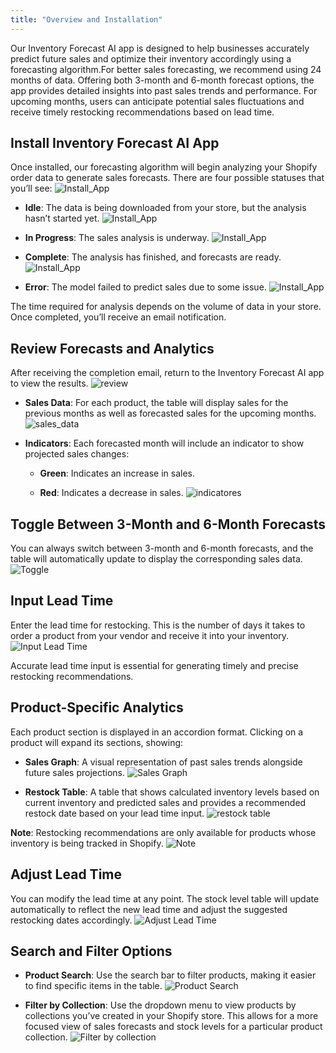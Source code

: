 ```yaml
---
title: "Overview and Installation"
---
```


Our Inventory Forecast AI app is designed to help businesses accurately predict future sales and optimize their inventory accordingly using a forecasting algorithm.For better sales forecasting, we recommend using 24 months of data. Offering both 3-month and 6-month forecast options, the app provides detailed insights into past sales trends and performance. For upcoming months, users can anticipate potential sales fluctuations and receive timely restocking recommendations based on lead time.

## Install Inventory Forecast AI App

Once installed, our forecasting algorithm will begin analyzing your Shopify order data to generate sales forecasts. There are four possible statuses that you’ll see:
![Install\_App](../bigcommerce/images/inventory_app.png)

* **Idle**: The data is being downloaded from your store, but the analysis hasn’t started yet.
  ![Install\_App](../bigcommerce/images/waitingfordata.png)

* **In Progress**: The sales analysis is underway.
  ![Install\_App](../bigcommerce/images/InventoryInprogress.png)

* **Complete**: The analysis has finished, and forecasts are ready.
  ![Install\_App](../bigcommerce/images/inventory1.png)

* **Error**: The model failed to predict sales due to some issue.
  ![Install\_App](../bigcommerce/images/SWrong.png)

The time required for analysis depends on the volume of data in your store. Once completed, you’ll receive an email notification.

## Review Forecasts and Analytics

After receiving the completion email, return to the Inventory Forecast AI app to view the results.
![review](../bigcommerce/images/inventory_app.png)

* **Sales Data**: For each product, the table will display sales for the previous months as well as forecasted sales for the upcoming months.
  ![sales\_data](../bigcommerce/images/InventorySalesdata.png)

* **Indicators**: Each forecasted month will include an indicator to show projected sales changes:

  * **Green**: Indicates an increase in sales.

  * **Red**: Indicates a decrease in sales.
    ![indicatores](../bigcommerce/images/InventoryIndicator.png)

## Toggle Between 3-Month and 6-Month Forecasts

You can always switch between 3-month and 6-month forecasts, and the table will automatically update to display the corresponding sales data.
![Toggle](../bigcommerce/images/ForecastDuration.png)

## Input Lead Time

Enter the lead time for restocking. This is the number of days it takes to order a product from your vendor and receive it into your inventory.
![Input Lead Time](../bigcommerce/images/LeadTime.png)

Accurate lead time input is essential for generating timely and precise restocking recommendations.

## Product-Specific Analytics

Each product section is displayed in an accordion format. Clicking on a product will expand its sections, showing:

* **Sales Graph**: A visual representation of past sales trends alongside future sales projections.
  ![Sales Graph](../bigcommerce/images/Salesgraph.png)

* **Restock Table**: A table that shows calculated inventory levels based on current inventory and predicted sales and provides a recommended restock date based on your lead time input.
  ![restock table](../bigcommerce/images/RestockTable.png)

**Note**: Restocking recommendations are only available for products whose inventory is being tracked in Shopify.
![Note](../bigcommerce/images/Note.png)

## Adjust Lead Time

You can modify the lead time at any point. The stock level table will update automatically to reflect the new lead time and adjust the suggested restocking dates accordingly.
![Adjust Lead Time](../bigcommerce/images/LeadTimeStock.png)

## Search and Filter Options

* **Product Search**: Use the search bar to filter products, making it easier to find specific items in the table.
  ![Product Search](../bigcommerce/images/Search.png)

* **Filter by Collection**: Use the dropdown menu to view products by collections you’ve created in your Shopify store. This allows for a more focused view of sales forecasts and stock levels for a particular product collection.
  ![Filter by collection](../bigcommerce/images/CollectionsInventory.png)